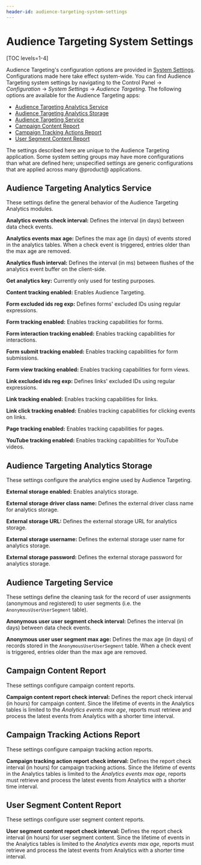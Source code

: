 ```yaml
---
header-id: audience-targeting-system-settings
---
```


# Audience Targeting System Settings

[TOC levels=1-4]

Audience Targeting's configuration options are provided in [System
Settings](/docs/7-1/user/-/knowledge_base/u/system-settings). Configurations
made here take effect system-wide. You can find Audience Targeting system
settings by navigating to the Control Panel &rarr; *Configuration* &rarr;
*System Settings* &rarr; *Audience Targeting*. The following options are available
for the Audience Targeting apps:

- [Audience Targeting Analytics Service](#audience-targeting-analytics-service)
- [Audience Targeting Analytics Storage](#audience-targeting-analytics-storage)
- [Audience Targeting Service](#audience-targeting-service)
- [Campaign Content Report](#campaign-content-report)
- [Campaign Tracking Actions Report](#campaign-tracking-actions-report)
- [User Segment Content Report](#user-segment-content-report)

The settings described here are unique to the Audience Targeting application.
Some system setting groups may have more configurations than what are defined
here; unspecified settings are generic configurations that are applied across
many @product@ applications.

## Audience Targeting Analytics Service

These settings define the general behavior of the Audience Targeting Analytics
modules.

**Analytics events check interval:** Defines the interval (in days) between
data check events.

**Analytics events max age:** Defines the max age (in days) of events stored
in the analytics tables. When a check event is triggered, entries older than
the max age are removed.

**Analytics flush interval:** Defines the interval (in ms) between flushes of
the analytics event buffer on the client-side.

**Get analytics key:** Currently only used for testing purposes.

**Content tracking enabled:** Enables Audience Targeting.

**Form excluded ids reg exp:** Defines forms' excluded IDs using regular
expressions.

**Form tracking enabled:** Enables tracking capabilities for forms.

**Form interaction tracking enabled:** Enables tracking capabilities for
interactions.

**Form submit tracking enabled:** Enables tracking capabilities for form
submissions.

**Form view tracking enabled:** Enables tracking capabilities for form views.

**Link excluded ids reg exp:** Defines links' excluded IDs using regular
expressions.

**Link tracking enabled:** Enables tracking capabilities for links.

**Link click tracking enabled:** Enables tracking capabilities for clicking
events on links.

**Page tracking enabled:** Enables tracking capabilities for pages.

**YouTube tracking enabled:** Enables tracking capabilities for YouTube
videos.

## Audience Targeting Analytics Storage

These settings configure the analytics engine used by Audience Targeting.

**External storage enabled:** Enables analytics storage.

**External storage driver class name:** Defines the external driver class name
for analytics storage.

**External storage URL:** Defines the external storage URL for analytics
storage.

**External storage username:** Defines the external storage user name for
analytics storage.

**External storage password:** Defines the external storage password for
analytics storage.

## Audience Targeting Service

These settings define the cleaning task for the record of user assignments
(anonymous and registered) to user segments (i.e. the `AnonymousUserUserSegment`
table).

**Anonymous user user segment check interval:** Defines the interval (in days)
between data check events.

**Anonymous user user segment max age:** Defines the max age (in days) of
records stored in the `AnonymousUserUserSegment` table. When a check event is
triggered, entries older than the max age are removed.

## Campaign Content Report

These settings configure campaign content reports.

**Campaign content report check interval:** Defines the report check interval
(in hours) for campaign content. Since the lifetime of events in the Analytics
tables is limited to the *Analytics events max age*, reports must retrieve and
process the latest events from Analytics with a shorter time interval.

## Campaign Tracking Actions Report

These settings configure campaign tracking action reports.

**Campaign tracking action report check interval:** Defines the report check
interval (in hours) for campaign tracking actions. Since the lifetime of events
in the Analytics tables is limited to the *Analytics events max age*, reports
must retrieve and process the latest events from Analytics with a shorter time
interval.

## User Segment Content Report

These settings configure user segment content reports.

**User segment content report check interval:** Defines the report check
interval (in hours) for user segment content. Since the lifetime of events in
the Analytics tables is limited to the *Analytics events max age*, reports must
retrieve and process the latest events from Analytics with a shorter time
interval.